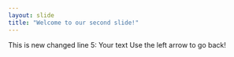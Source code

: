 ```yaml
---
layout: slide
title: "Welcome to our second slide!"
---
```

This is new changed line 5: Your text
Use the left arrow to go back!
